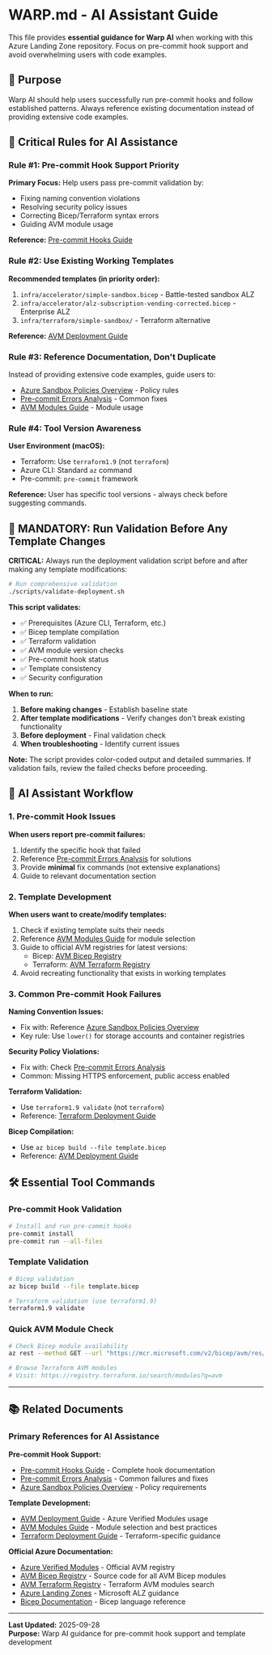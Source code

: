 # WARP.md - AI Assistant Guide

This file provides **essential guidance for Warp AI** when working with this Azure Landing Zone repository. Focus on pre-commit hook support and avoid overwhelming users with code examples.

## 🎯 Purpose

Warp AI should help users successfully run pre-commit hooks and follow established patterns. Always reference existing documentation instead of providing extensive code examples.

## 🚨 Critical Rules for AI Assistance

### Rule #1: Pre-commit Hook Support Priority

**Primary Focus:** Help users pass pre-commit validation by:

- Fixing naming convention violations
- Resolving security policy issues
- Correcting Bicep/Terraform syntax errors
- Guiding AVM module usage

**Reference:** [Pre-commit Hooks Guide](docs/pre-commit-hooks-guide.md)

### Rule #2: Use Existing Working Templates

**Recommended templates (in priority order):**

1. `infra/accelerator/simple-sandbox.bicep` - Battle-tested sandbox ALZ
2. `infra/accelerator/alz-subscription-vending-corrected.bicep` - Enterprise ALZ
3. `infra/terraform/simple-sandbox/` - Terraform alternative

**Reference:** [AVM Deployment Guide](docs/avm-deployment-guide.md)

### Rule #3: Reference Documentation, Don't Duplicate

Instead of providing extensive code examples, guide users to:

- [Azure Sandbox Policies Overview](docs/azure-sandbox-policies-overview.md) - Policy rules
- [Pre-commit Errors Analysis](docs/pre-commit-errors-analysis.md) - Common fixes
- [AVM Modules Guide](docs/avm-modules-guide.md) - Module usage

### Rule #4: Tool Version Awareness

**User Environment (macOS):**

- Terraform: Use `terraform1.9` (not `terraform`)
- Azure CLI: Standard `az` command
- Pre-commit: `pre-commit` framework

**Reference:** User has specific tool versions - always check before suggesting commands.

## 🊨 MANDATORY: Run Validation Before Any Template Changes

**CRITICAL:** Always run the deployment validation script before and after making any template modifications:

```bash
# Run comprehensive validation
./scripts/validate-deployment.sh
```

**This script validates:**

- ✅ Prerequisites (Azure CLI, Terraform, etc.)
- ✅ Bicep template compilation
- ✅ Terraform validation
- ✅ AVM module version checks
- ✅ Pre-commit hook status
- ✅ Template consistency
- ✅ Security configuration

**When to run:**

1. **Before making changes** - Establish baseline state
2. **After template modifications** - Verify changes don't break existing functionality
3. **Before deployment** - Final validation check
4. **When troubleshooting** - Identify current issues

**Note:** The script provides color-coded output and detailed summaries. If validation fails, review the failed checks before proceeding.

## 🎯 AI Assistant Workflow

### 1. Pre-commit Hook Issues

**When users report pre-commit failures:**

1. Identify the specific hook that failed
2. Reference [Pre-commit Errors Analysis](docs/pre-commit-errors-analysis.md) for solutions
3. Provide **minimal** fix commands (not extensive explanations)
4. Guide to relevant documentation section

### 2. Template Development

**When users want to create/modify templates:**

1. Check if existing template suits their needs
2. Reference [AVM Modules Guide](docs/avm-modules-guide.md) for module selection
3. Guide to official AVM registries for latest versions:
   - Bicep: [AVM Bicep Registry](https://github.com/Azure/bicep-registry-modules)
   - Terraform: [AVM Terraform Registry](https://registry.terraform.io/search/modules?q=avm)
4. Avoid recreating functionality that exists in working templates

### 3. Common Pre-commit Hook Failures

**Naming Convention Issues:**

- Fix with: Reference [Azure Sandbox Policies Overview](docs/azure-sandbox-policies-overview.md)
- Key rule: Use `lower()` for storage accounts and container registries

**Security Policy Violations:**

- Fix with: Check [Pre-commit Errors Analysis](docs/pre-commit-errors-analysis.md)
- Common: Missing HTTPS enforcement, public access enabled

**Terraform Validation:**

- Use `terraform1.9 validate` (not `terraform`)
- Reference: [Terraform Deployment Guide](docs/terraform-deployment-guide.md)

**Bicep Compilation:**

- Use `az bicep build --file template.bicep`
- Reference: [AVM Deployment Guide](docs/avm-deployment-guide.md)

## 🛠️ Essential Tool Commands

### Pre-commit Hook Validation

```bash
# Install and run pre-commit hooks
pre-commit install
pre-commit run --all-files
```

### Template Validation

```bash
# Bicep validation
az bicep build --file template.bicep

# Terraform validation (use terraform1.9)
terraform1.9 validate
```

### Quick AVM Module Check

```bash
# Check Bicep module availability
az rest --method GET --url "https://mcr.microsoft.com/v2/bicep/avm/res/SERVICE/RESOURCE/tags/list" | jq -r '.tags[]' | sort -V | tail -5

# Browse Terraform AVM modules
# Visit: https://registry.terraform.io/search/modules?q=avm
```

---

## 📚 Related Documents

### Primary References for AI Assistance

**Pre-commit Hook Support:**

- [Pre-commit Hooks Guide](docs/pre-commit-hooks-guide.md) - Complete hook documentation
- [Pre-commit Errors Analysis](docs/pre-commit-errors-analysis.md) - Common failures and fixes
- [Azure Sandbox Policies Overview](docs/azure-sandbox-policies-overview.md) - Policy requirements

**Template Development:**

- [AVM Deployment Guide](docs/avm-deployment-guide.md) - Azure Verified Modules usage
- [AVM Modules Guide](docs/avm-modules-guide.md) - Module selection and best practices
- [Terraform Deployment Guide](docs/terraform-deployment-guide.md) - Terraform-specific guidance

**Official Azure Documentation:**

- [Azure Verified Modules](https://azure.github.io/Azure-Verified-Modules/) - Official AVM registry
- [AVM Bicep Registry](https://github.com/Azure/bicep-registry-modules) - Source code for all AVM Bicep modules
- [AVM Terraform Registry](https://registry.terraform.io/search/modules?q=avm) - Terraform AVM modules search
- [Azure Landing Zones](https://docs.microsoft.com/en-us/azure/cloud-adoption-framework/ready/landing-zone/) - Microsoft ALZ guidance
- [Bicep Documentation](https://docs.microsoft.com/en-us/azure/azure-resource-manager/bicep/) - Bicep language reference

---

**Last Updated:** 2025-09-28  
**Purpose:** Warp AI guidance for pre-commit hook support and template development
